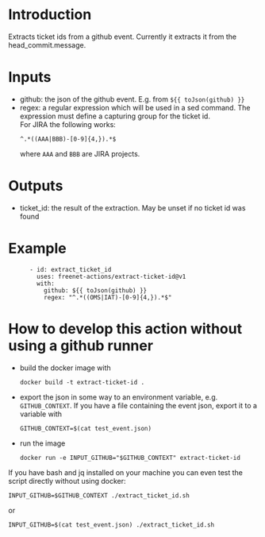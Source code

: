 # Introduction

Extracts ticket ids from a github event.
Currently it extracts it from the head_commit.message.

# Inputs

* github: the json of the github event. E.g. from `${{ toJson(github) }}`
* regex: a regular expression which will be used in a sed command.
  The expression must define a capturing group for the ticket id.  
  For JIRA the following works:
  ```
  ^.*((AAA|BBB)-[0-9]{4,}).*$
  ```
  where `AAA` and `BBB` are JIRA projects.

# Outputs

* ticket_id: the result of the extraction. May be unset if no ticket id was found

# Example

```
      - id: extract_ticket_id
        uses: freenet-actions/extract-ticket-id@v1
        with:
          github: ${{ toJson(github) }}
          regex: "^.*((OMS|IAT)-[0-9]{4,}).*$"
```

# How to develop this action without using a github runner

* build the docker image with
  ```
  docker build -t extract-ticket-id .
  ```
* export the json in some way to an environment variable, e.g.
  `GITHUB_CONTEXT`.
  If you have a file containing the event json, export it to a variable with
  ```
  GITHUB_CONTEXT=$(cat test_event.json)
  ```
* run the image
  ```
  docker run -e INPUT_GITHUB="$GITHUB_CONTEXT" extract-ticket-id
  ```
  
If you have bash and jq installed on your machine you can even
test the script directly without using docker:
```shell
INPUT_GITHUB=$GITHUB_CONTEXT ./extract_ticket_id.sh
```
or
```
INPUT_GITHUB=$(cat test_event.json) ./extract_ticket_id.sh
```